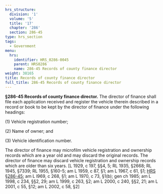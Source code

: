 ```yaml
---
hrs_structure:
  division: '1'
  volume: '5'
  title: '17'
  chapter: '286'
  section: 286-45
type: hrs_section
tags:
  - Government
menu:
  hrs:
    identifier: HRS_0286-0045
    parent: HRS0286
    name: 286-45 Records of county finance director
weight: 38165
title: Records of county finance director
full_title: 286-45 Records of county finance director
---
```

**§286-45 Records of county finance director.** The director of finance shall file each application received and register the vehicle therein described in a record or book to be kept by the director of finance under the following headings:

(1) Vehicle registration number;

(2) Name of owner; and

(3) Vehicle identification number.

The director of finance may microfilm vehicle registration and ownership records which are a year old and may discard the original records. The director of finance may discard vehicle registration and ownership records which are older than six years. [L 1929, c 197, §§4, 5; RL 1935, §2668; RL 1945, §7339; RL 1955, §160-5; am L 1959, c 87, §1; am L 1967, c 61, §1; [HRS §286-45](/title-17/chapter-286/section-286-45/); am L l969, c 268, §1; am L 1970, c 73, §1(b); gen ch 1985; am L 1998, c 234, §§2, 29; am L 1999, c 263, §2; am L 2000, c 240, §§2, 21; am L 2001, c 55, §12; am L 2002, c 58, §2]